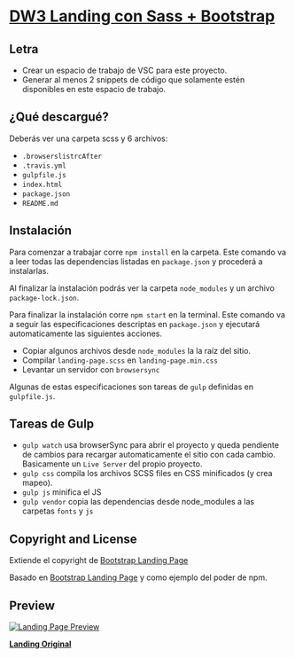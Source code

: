# [DW3 Landing con Sass + Bootstrap](https://www.figma.com/proto/Rkdbp7AhPYvUDcLB4sTLy0/Dise%C3%B1o-Web-3?node-id=0%3A3&scaling=contain/)

## Letra

* Crear un espacio de trabajo de VSC para este proyecto.
* Generar al menos 2 snippets de código que solamente estén disponibles en este espacio de trabajo.


## ¿Qué descargué?

Deberás ver una carpeta scss y 6 archivos:

-   `.browserslistrcAfter`
-   `.travis.yml`
-   `gulpfile.js`
-   `index.html`
-   `package.json`
-   `README.md`

## Instalación

Para comenzar a trabajar corre `npm install` en la carpeta. Este comando va a leer todas las dependencias listadas en `package.json` y procederá a instalarlas.

Al finalizar la instalación podrás ver la carpeta `node_modules` y un archivo `package-lock.json`.

Para finalizar la instalación corre `npm start` en la terminal. Este comando va a seguir las especificaciones descriptas en `package.json` y ejecutará automaticamente las siguientes acciones.

-   Copiar algunos archivos desde `node_modules` la la raíz del sitio.
-   Compilar `landing-page.scss` en `landing-page.min.css`
-   Levantar un servidor con `browsersync`

Algunas de estas especificaciones son tareas de `gulp` definidas en `gulpfile.js`.

## Tareas de Gulp

-   `gulp watch` usa browserSync para abrir el proyecto y queda pendiente de cambios para recargar automaticamente el sitio con cada cambio. Basicamente un `Live Server` del propio proyecto.
-   `gulp css` compila los archivos SCSS files en CSS minificados (y crea mapeo).
-   `gulp js` minifica el JS
-   `gulp vendor` copia las dependencias desde node_modules a las carpetas `fonts` y `js`

## Copyright and License

Extiende el copyright de [Bootstrap Landing Page](https://startbootstrap.com/theme/landing-page/)


Basado en [Bootstrap Landing Page](https://startbootstrap.com/theme/landing-page/) y como ejemplo del poder de npm.

## Preview

[![Landing Page Preview](https://assets.startbootstrap.com/img/screenshots/themes/landing-page.png)](https://startbootstrap.github.io/startbootstrap-landing-page/)

**[Landing Original](https://startbootstrap.github.io/startbootstrap-landing-page/)**